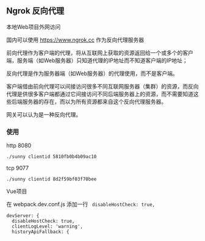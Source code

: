 ## Ngrok 反向代理

本地Web项目外网访问

国内可以使用  https://www.ngrok.cc 作为反向代理服务器



前向代理作为客户端的代理，将从互联网上获取的资源返回给一个或多个的客户端，服务端（如Web服务器）只知道代理的IP地址而不知道客户端的IP地址；

反向代理是作为服务器端（如Web服务器）的代理使用，而不是客户端。

客户端借由前向代理可以间接访问很多不同互联网服务器（集群）的资源，而反向代理是供很多客户端都通过它间接访问不同后端服务器上的资源，而不需要知道这些后端服务器的存在，而以为所有资源都来自这个反向代理服务器。

网关可以认为是一种反向代理。





### 使用

http 8080

```
./sunny clientid 5810fb0b4b09ac10
```

tcp 9077

```
./sunny clientid 8d2f59bf03f70bee
```

Vue项目 

在 webpack.dev.conf.js 添加一行 ` disableHostCheck: true,`

```
devServer: {
  disableHostCheck: true,
  clientLogLevel: 'warning',
  historyApiFallback: {
```

